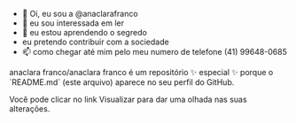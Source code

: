 - 👋 Oi, eu sou a @anaclarafranco
- 👀 eu sou interessada em ler
- 🌱 eu estou aprendendo o segredo
- eu pretendo contribuir com a sociedade
- 📫 como chegar até mim pelo meu numero de telefone (41) 99648-0685

<!---

--->anaclara franco/anaclara franco é um repositório ✨ especial ✨ porque o `README.md` (este arquivo) aparece no seu perfil do GitHub.
Você pode clicar no link Visualizar para dar uma olhada nas suas alterações.
